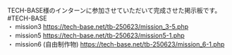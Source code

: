 TECH-BASE様のインターンに参加させていただいて完成させた掲示板です。  
#TECH-BASE  
・ mission3  https://tech-base.net/tb-250623/mission_3-5.php  
・ mission5  https://tech-base.net/tb-250623/mission5-1.php  
・ mission6 (自由制作物)  https://tech-base.net/tb-250623/mission_6-1.php  
